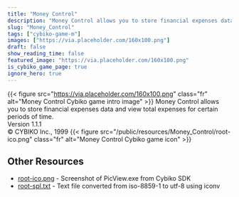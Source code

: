 ```yaml
---
title: "Money Control"
description: "Money Control allows you to store financial expenses data and view total expenses for certain periods of time. Version 1.1.1 © CYBIKO Inc., 1999 "
slug: "Money_Control"
tags: ["cybiko-game-m"]
images: ["https://via.placeholder.com/160x100.png"]
draft: false
show_reading_time: false
featured_image: "https://via.placeholder.com/160x100.png"
is_cybiko_game_page: true
ignore_hero: true
---
```

{{< figure src="https://via.placeholder.com/160x100.png" class="fr" alt="Money Control Cybiko game intro image" >}}
Money Control allows you to store financial expenses data and view total expenses for certain periods of time. \
Version 1.1.1 \
© CYBIKO Inc., 1999 {{< figure src="/public/resources/Money_Control/root-ico.png" class="fr" alt="Money Control Cybiko game icon" >}}

## Other Resources
* [root-ico.png](/public/resources/Money_Control/root-ico.png) - Screenshot of PicView.exe from Cybiko SDK
* [root-spl.txt](/public/resources/Money_Control/root-spl.txt) - Text file converted from iso-8859-1 to utf-8 using iconv
